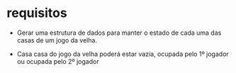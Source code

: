 # requisitos

* Gerar uma estrutura de dados para manter o estado de cada uma das casas de um jogo da velha.

* Casa casa do jogo da velha poderá estar vazia, ocupada pelo 1º jogador ou ocupada pelo 2º jogador

